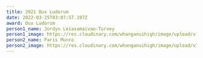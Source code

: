 ```yaml
---
title: 2021 Dux Ludorum
date: 2022-03-25T03:07:57.197Z
award: Dux Ludorum
person1_name: Jordyn Leiasamaivao-Turvey
person1_image: https://res.cloudinary.com/whanganuihigh/image/upload/v1648176231/Honours%20Board/Jordyn_Leiasamaivao-Turvey.jpg
person2_name: Paris Munro
person2_image: https://res.cloudinary.com/whanganuihigh/image/upload/v1648176220/Honours%20Board/Paris_Munro.jpg
---
```

